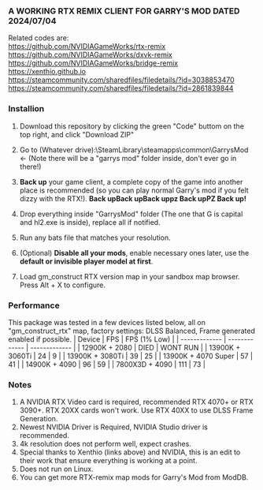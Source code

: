### A WORKING RTX REMIX CLIENT FOR GARRY'S MOD DATED 2024/07/04

Related codes are: <br />
https://github.com/NVIDIAGameWorks/rtx-remix <br />
https://github.com/NVIDIAGameWorks/dxvk-remix <br />
https://github.com/NVIDIAGameWorks/bridge-remix <br />
https://xenthio.github.io <br />
https://steamcommunity.com/sharedfiles/filedetails/?id=3038853470 <br />
https://steamcommunity.com/sharedfiles/filedetails/?id=2861839844 <br />

### Installion
1. Download this repository by clicking the green "Code" buttom on the top right, and click "Download ZIP"
2. Go to (Whatever drive):\SteamLibrary\steamapps\common\GarrysMod <- (Note there will be a "garrys mod" folder inside, don't ever go in there!)
3. **Back up** your game client, a complete copy of the game into another place is recommended (so you can play normal Garry's mod if you felt dizzy with the RTX!).
**Back up****Back up****Back up****pz Back up****PZ Back up!**

4. Drop everything inside "GarrysMod" folder (The one that G is capital and hl2.exe is inside), replace all if notified.
5. Run any bats file that matches your resolution.
6. (Optional) **Disable all your mods**, enable necessary ones later, use the **default or invisible player model at first**.
7. Load gm_construct RTX version map in your sandbox map browser. Press Alt + X to configure.

### Performance
This package was tested in a few devices listed below, all on "gm_construct_rtx" map, factory settings:
DLSS Balanced, Frame generated enabled if possible.
| Device  | FPS | FPS (1% Low) |
| ------------- | ------------- | ------------- |
| 12900K + 2080  | DIED  | WONT RUN |
| 13900K + 3060Ti  | 24  | 9  |
| 13900K + 3080Ti  | 39  | 25  |
| 13900K + 4070 Super  | 57  | 41  |
| 14900K + 4090  | 96  | 59  |
| 7800X3D + 4090  | 111  | 73  |

### Notes
1. A NVIDIA RTX Video card is required, recommended RTX 4070+ or RTX 3090+. RTX 20XX cards won't work. Use RTX 40XX to use DLSS Frame Generation.
2. Newest NVIDIA Driver is Required, NVIDIA Studio driver is recommended.
3. 4k resolution does not perform well, expect crashes.
4. Special thanks to Xenthio (links above) and NVIDIA, this is an edit to their work that ensure everything is working at a point.
5. Does not run on Linux.
6. You can get more RTX-remix map mods for Garry's Mod from ModDB.
